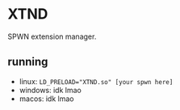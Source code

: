 # XTND
SPWN extension manager.

## running
- linux: `LD_PRELOAD="XTND.so" [your spwn here]`
- windows: idk lmao
- macos: idk lmao